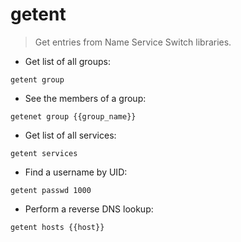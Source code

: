# getent  

> Get entries from Name Service Switch libraries.

- Get list of all groups:

`getent group`

- See the members of a group:

`getenet group {{group_name}}`

- Get list of all services:

`getent services`

- Find a username by UID:

`getent passwd 1000`

- Perform a reverse DNS lookup:

`getent hosts {{host}}`
